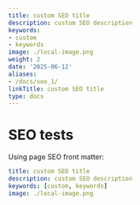 ```yaml
---
title: custom SEO title
description: custom SEO description
keywords:
- custom
- keywords
image: ./local-image.png
weight: 2
date: '2025-06-12'
aliases:
- /docs/seo_1/
linkTitle: custom SEO title
type: docs
---
```


# SEO tests

Using page SEO front matter:

```yaml
title: custom SEO title
description: custom SEO description
keywords: [custom, keywords]
image: ./local-image.png
```
